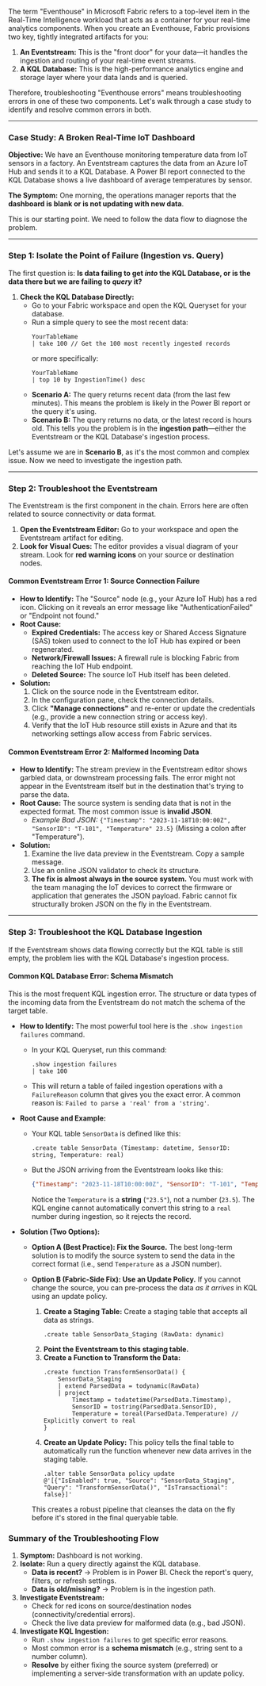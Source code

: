 The term "Eventhouse" in Microsoft Fabric refers to a top-level item in the Real-Time Intelligence workload that acts as a container for your real-time analytics components. When you create an Eventhouse, Fabric provisions two key, tightly integrated artifacts for you:

1.  **An Eventstream:** This is the "front door" for your data—it handles the ingestion and routing of your real-time event streams.
2.  **A KQL Database:** This is the high-performance analytics engine and storage layer where your data lands and is queried.

Therefore, troubleshooting "Eventhouse errors" means troubleshooting errors in one of these two components. Let's walk through a case study to identify and resolve common errors in both.

---

### Case Study: A Broken Real-Time IoT Dashboard

**Objective:**
We have an Eventhouse monitoring temperature data from IoT sensors in a factory. An Eventstream captures the data from an Azure IoT Hub and sends it to a KQL Database. A Power BI report connected to the KQL Database shows a live dashboard of average temperatures by sensor.

**The Symptom:** One morning, the operations manager reports that the **dashboard is blank or is not updating with new data**.

This is our starting point. We need to follow the data flow to diagnose the problem.

---

### Step 1: Isolate the Point of Failure (Ingestion vs. Query)

The first question is: **Is data failing to get *into* the KQL Database, or is the data there but we are failing to *query* it?**

1.  **Check the KQL Database Directly:**
    *   Go to your Fabric workspace and open the KQL Queryset for your database.
    *   Run a simple query to see the most recent data:
        ```kql
        YourTableName
        | take 100 // Get the 100 most recently ingested records
        ```
        or more specifically:
        ```kql
        YourTableName
        | top 10 by IngestionTime() desc
        ```
    *   **Scenario A:** The query returns recent data (from the last few minutes). This means the problem is likely in the Power BI report or the query it's using.
    *   **Scenario B:** The query returns no data, or the latest record is hours old. This tells you the problem is in the **ingestion path**—either the Eventstream or the KQL Database's ingestion process.

Let's assume we are in **Scenario B**, as it's the most common and complex issue. Now we need to investigate the ingestion path.

---

### Step 2: Troubleshoot the Eventstream

The Eventstream is the first component in the chain. Errors here are often related to source connectivity or data format.

1.  **Open the Eventstream Editor:** Go to your workspace and open the Eventstream artifact for editing.
2.  **Look for Visual Cues:** The editor provides a visual diagram of your stream. Look for **red warning icons** on your source or destination nodes.

#### Common Eventstream Error 1: Source Connection Failure

*   **How to Identify:** The "Source" node (e.g., your Azure IoT Hub) has a red icon. Clicking on it reveals an error message like "AuthenticationFailed" or "Endpoint not found."
*   **Root Cause:**
    *   **Expired Credentials:** The access key or Shared Access Signature (SAS) token used to connect to the IoT Hub has expired or been regenerated.
    *   **Network/Firewall Issues:** A firewall rule is blocking Fabric from reaching the IoT Hub endpoint.
    *   **Deleted Source:** The source IoT Hub itself has been deleted.
*   **Solution:**
    1.  Click on the source node in the Eventstream editor.
    2.  In the configuration pane, check the connection details.
    3.  Click **"Manage connections"** and re-enter or update the credentials (e.g., provide a new connection string or access key).
    4.  Verify that the IoT Hub resource still exists in Azure and that its networking settings allow access from Fabric services.

#### Common Eventstream Error 2: Malformed Incoming Data

*   **How to Identify:** The stream preview in the Eventstream editor shows garbled data, or downstream processing fails. The error might not appear in the Eventstream itself but in the destination that's trying to parse the data.
*   **Root Cause:** The source system is sending data that is not in the expected format. The most common issue is **invalid JSON**.
    *   *Example Bad JSON:* `{"Timestamp": "2023-11-18T10:00:00Z", "SensorID": "T-101", "Temperature" 23.5}` (Missing a colon after "Temperature").
*   **Solution:**
    1.  Examine the live data preview in the Eventstream. Copy a sample message.
    2.  Use an online JSON validator to check its structure.
    3.  **The fix is almost always in the source system.** You must work with the team managing the IoT devices to correct the firmware or application that generates the JSON payload. Fabric cannot fix structurally broken JSON on the fly in the Eventstream.

---

### Step 3: Troubleshoot the KQL Database Ingestion

If the Eventstream shows data flowing correctly but the KQL table is still empty, the problem lies with the KQL Database's ingestion process.

#### Common KQL Database Error: Schema Mismatch

This is the most frequent KQL ingestion error. The structure or data types of the incoming data from the Eventstream do not match the schema of the target table.

*   **How to Identify:** The most powerful tool here is the `.show ingestion failures` command.
    *   In your KQL Queryset, run this command:
        ```kql
        .show ingestion failures
        | take 100
        ```
    *   This will return a table of failed ingestion operations with a `FailureReason` column that gives you the exact error. A common reason is: `Failed to parse a 'real' from a 'string'`.

*   **Root Cause and Example:**
    *   Your KQL table `SensorData` is defined like this:
        ```kql
        .create table SensorData (Timestamp: datetime, SensorID: string, Temperature: real)
        ```
    *   But the JSON arriving from the Eventstream looks like this:
        ```json
        {"Timestamp": "2023-11-18T10:00:00Z", "SensorID": "T-101", "Temperature": "23.5"}
        ```
        Notice the `Temperature` is a **string** (`"23.5"`), not a number (`23.5`). The KQL engine cannot automatically convert this string to a `real` number during ingestion, so it rejects the record.

*   **Solution (Two Options):**

    *   **Option A (Best Practice): Fix the Source.** The best long-term solution is to modify the source system to send the data in the correct format (i.e., send `Temperature` as a JSON number).

    *   **Option B (Fabric-Side Fix): Use an Update Policy.** If you cannot change the source, you can pre-process the data *as it arrives* in KQL using an update policy.
        1.  **Create a Staging Table:** Create a staging table that accepts all data as strings.
            ```kql
            .create table SensorData_Staging (RawData: dynamic)
            ```
        2.  **Point the Eventstream to this staging table.**
        3.  **Create a Function to Transform the Data:**
            ```kql
            .create function TransformSensorData() {
                SensorData_Staging
                | extend ParsedData = todynamic(RawData)
                | project
                    Timestamp = todatetime(ParsedData.Timestamp),
                    SensorID = tostring(ParsedData.SensorID),
                    Temperature = toreal(ParsedData.Temperature) // Explicitly convert to real
            }
            ```
        4.  **Create an Update Policy:** This policy tells the final table to automatically run the function whenever new data arrives in the staging table.
            ```kql
            .alter table SensorData policy update
            @'[{"IsEnabled": true, "Source": "SensorData_Staging", "Query": "TransformSensorData()", "IsTransactional": false}]'
            ```
        This creates a robust pipeline that cleanses the data on the fly before it's stored in the final queryable table.

### Summary of the Troubleshooting Flow

1.  **Symptom:** Dashboard is not working.
2.  **Isolate:** Run a query directly against the KQL database.
    *   **Data is recent?** -> Problem is in Power BI. Check the report's query, filters, or refresh settings.
    *   **Data is old/missing?** -> Problem is in the ingestion path.
3.  **Investigate Eventstream:**
    *   Check for red icons on source/destination nodes (connectivity/credential errors).
    *   Check the live data preview for malformed data (e.g., bad JSON).
4.  **Investigate KQL Ingestion:**
    *   Run `.show ingestion failures` to get specific error reasons.
    *   Most common error is a **schema mismatch** (e.g., string sent to a number column).
    *   **Resolve** by either fixing the source system (preferred) or implementing a server-side transformation with an update policy.